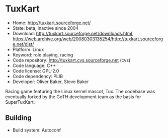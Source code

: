 # TuxKart

- Home: http://tuxkart.sourceforge.net/
- State: beta, inactive since 2004
- Download: http://tuxkart.sourceforge.net/downloads.html, https://web.archive.org/web/20080303135254/http://tuxkart.sourceforge.net/dist/
- Platform: Linux
- Keyword: role playing, racing
- Code repository: http://tuxkart.cvs.sourceforge.net (cvs)
- Code language: C++
- Code license: GPL-2.0
- Code dependency: PLIB
- Developer: Oliver Baker, Steve Baker

Racing game featuring the Linux kernel mascot, Tux.
The codebase was eventually forked by the GoTH development team as the basis for SuperTuxKart.


## Building

- Build system: Autoconf
